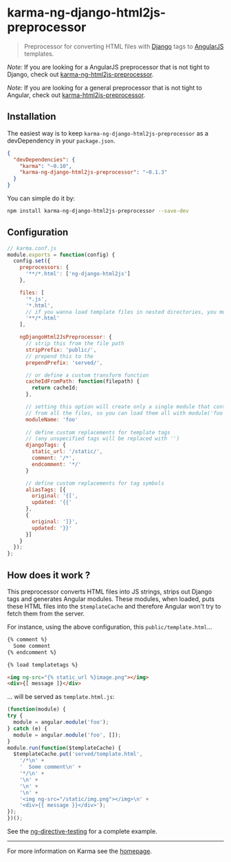 # karma-ng-django-html2js-preprocessor

> Preprocessor for converting HTML files with [Django](https://www.djangoproject.com/) tags to [AngularJS](http://angularjs.org/) templates.

*Note:* If you are looking for a AngularJS preprocessor that is not tight to Django, check out [karma-ng-html2js-preprocessor](https://github.com/karma-runner/karma-ng-html2js-preprocessor).

*Note:* If you are looking for a general preprocessor that is not tight to Angular, check out [karma-html2js-preprocessor](https://github.com/karma-runner/karma-html2js-preprocessor).

## Installation

The easiest way is to keep `karma-ng-django-html2js-preprocessor` as a devDependency in your `package.json`.
```json
{
  "devDependencies": {
    "karma": "~0.10",
    "karma-ng-django-html2js-preprocessor": "~0.1.3"
  }
}
```

You can simple do it by:
```bash
npm install karma-ng-django-html2js-preprocessor --save-dev
```

## Configuration
```js
// karma.conf.js
module.exports = function(config) {
  config.set({
    preprocessors: {
      '**/*.html': ['ng-django-html2js']
    },

    files: [
      '*.js',
      '*.html',
      // if you wanna load template files in nested directories, you must use this
      '**/*.html'
    ],

    ngDjangoHtml2JsPreprocessor: {
      // strip this from the file path
      stripPrefix: 'public/',
      // prepend this to the
      prependPrefix: 'served/',

      // or define a custom transform function
      cacheIdFromPath: function(filepath) {
        return cacheId;
      },

      // setting this option will create only a single module that contains templates
      // from all the files, so you can load them all with module('foo')
      moduleName: 'foo'
      
      // define custom replacements for template tags
      // (any unspecified tags will be replaced with '')
      djangoTags: {
        static_url: '/static/',
        comment: '/*',
        endcomment: '*/'
      }

      // define custom replacements for tag symbols 
      aliasTags: [{
        original: '{[',
        updated: '{{'
      },
      {
        original: ']}',
        updated: '}}'
      }]
    }
  });
};
```

## How does it work ?

This preprocessor converts HTML files into JS strings, strips out Django tags and generates Angular modules. These modules, when loaded, puts these HTML files into the `$templateCache` and therefore Angular won't try to fetch them from the server.

For instance, using the above configuration, this `public/template.html`...
```html
{% comment %}
  Some comment
{% endcomment %}

{% load templatetags %}

<img ng-src="{% static_url %}image.png"></img>
<div>{[ message ]}</div>
```
... will be served as `template.html.js`:
```js
(function(module) {
try {
  module = angular.module('foo');
} catch (e) {
  module = angular.module('foo', []);
}
module.run(function($templateCache) {
  $templateCache.put('served/template.html',
    '/*\n' +
    '  Some comment\n' +
    '*/\n' +
    '\n' +
    '\n' +
    '\n' +
    '<img ng-src="/static/img.png"></img>\n' +
    '<div>{{ message }}</div>');
});
})();
```

See the [ng-directive-testing](https://github.com/vojtajina/ng-directive-testing) for a complete example.

----

For more information on Karma see the [homepage].


[homepage]: http://karma-runner.github.com
